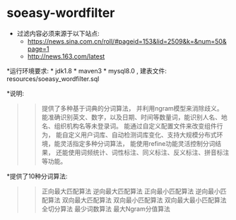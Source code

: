 # soeasy-wordfilter

* 过滤内容必须来源于以下站点:
    * https://news.sina.com.cn/roll/#pageid=153&lid=2509&k=&num=50&page=1
    * http://news.163.com/latest


*运行环境要求:
    * jdk1.8
    * maven3
    * mysql8.0 , 建表文件: resources/soeasy_wordfilter.sql



*说明:
>>提供了多种基于词典的分词算法，
>>并利用ngram模型来消除歧义。
>>能准确识别英文、数字，以及日期、时间等数量词，能识别人名、地名、组织机构名等未登录词。
>>能通过自定义配置文件来改变组件行为，
>>能自定义用户词库、自动检测词库变化、支持大规模分布式环境，能灵活指定多种分词算法，
>>能使用refine功能灵活控制分词结果，
>>还能使用词频统计、词性标注、同义标注、反义标注、拼音标注等功能。

*提供了10种分词算法:
>>正向最大匹配算法
>>逆向最大匹配算法
>>正向最小匹配算法
>>逆向最小匹配算法
>>双向最大匹配算法
>>双向最小匹配算法
>>双向最大最小匹配算法
>>全切分算法
>>最少词数算法
>>最大Ngram分值算法